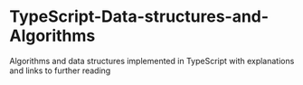 # TypeScript-Data-structures-and-Algorithms
Algorithms and data structures implemented in TypeScript with explanations and links to further reading
